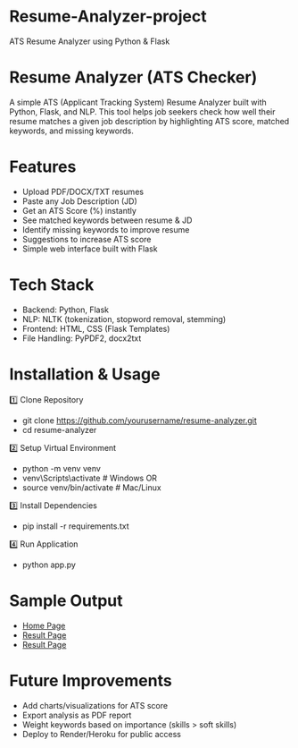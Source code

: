 # Resume-Analyzer-project
ATS Resume Analyzer using Python & Flask
# Resume Analyzer (ATS Checker)

A simple ATS (Applicant Tracking System) Resume Analyzer built with Python, Flask, and NLP.
This tool helps job seekers check how well their resume matches a given job description by highlighting ATS score, matched keywords, and missing keywords.
# Features

- Upload PDF/DOCX/TXT resumes
- Paste any Job Description (JD)
- Get an ATS Score (%) instantly
- See matched keywords between resume & JD
- Identify missing keywords to improve resume
- Suggestions to increase ATS score
- Simple web interface built with Flask
# Tech Stack

- Backend: Python, Flask
- NLP: NLTK (tokenization, stopword removal, stemming)
- Frontend: HTML, CSS (Flask Templates)
- File Handling: PyPDF2, docx2txt
# Installation & Usage
1️⃣ Clone Repository
- git clone https://github.com/yourusername/resume-analyzer.git
- cd resume-analyzer

2️⃣ Setup Virtual Environment
- python -m venv venv
- venv\Scripts\activate   # Windows
OR
- source venv/bin/activate   # Mac/Linux

3️⃣ Install Dependencies
- pip install -r requirements.txt

4️⃣ Run Application
- python app.py

# Sample Output
- [Home Page](https://github.com/Divyasree1405/Resume-Analyzer-project/blob/main/RESUME%20ANALYZER/Screenshots/Home_page.png)
- [Result Page](https://github.com/Divyasree1405/Resume-Analyzer-project/blob/main/RESUME%20ANALYZER/Screenshots/Result_page_1.png)
- [Result Page](https://github.com/Divyasree1405/Resume-Analyzer-project/blob/main/RESUME%20ANALYZER/Screenshots/Result_page_2.png)
# Future Improvements

- Add charts/visualizations for ATS score
- Export analysis as PDF report
- Weight keywords based on importance (skills > soft skills)
- Deploy to Render/Heroku for public access
